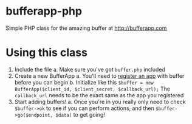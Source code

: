 bufferapp-php
=============

Simple PHP class for the amazing buffer at http://bufferapp.com

# Using this class

1. Include the file
a. Make sure you've got `buffer.php` included
2. Create a new BufferApp
a. You'll need to [register an app](http://bufferapp.com/developers/api) with buffer before you can begin
b. Initialize like this `$buffer = new BufferApp($client_id, $client_secret, $callback_url);` The `callback_url` needs to be the exact same as the app you registered
3. Start adding buffers!
a. Once you're in you really only need to check `$buffer->ok` to see if you can perform actions, and then `$buffer->go($endpoint, $data)` to get going!